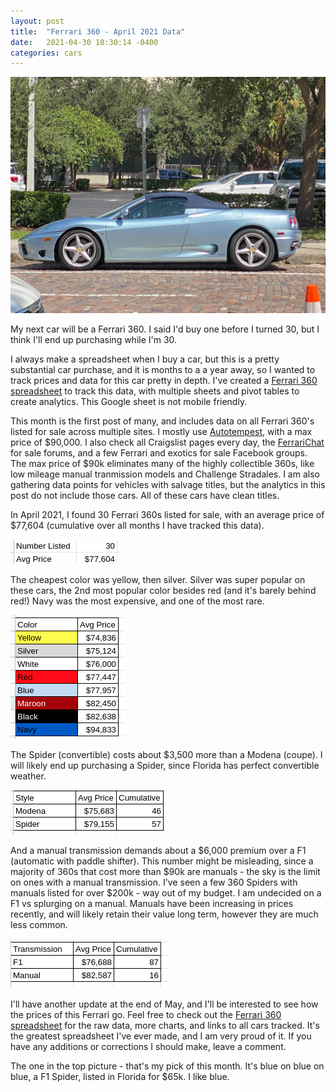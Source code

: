 ```yaml
---
layout: post
title:  "Ferrari 360 - April 2021 Data"
date:   2021-04-30 10:30:14 -0400
categories: cars
---
```


![April 2021](/images/360-april2021/360.jpg)

My next car will be a Ferrari 360. I said I'd buy one before I turned 30, but I think I'll end up purchasing while I'm 30. 

I always make a spreadsheet when I buy a car, but this is a pretty substantial car purchase, and it is months to a a year away, so I wanted to track prices and data for this car pretty in depth. I've created a [Ferrari 360 spreadsheet](https://rskelton.com/360) to track this data, with multiple sheets and pivot tables to create analytics. This Google sheet is not mobile friendly. 

This month is the first post of many, and includes data on all Ferrari 360's listed for sale across multiple sites. I mostly use [Autotempest](https://www.autotempest.com/results?make=ferrari&model=360&zip=32905&maxprice=90000), with a max price of $90,000. I also check all Craigslist pages every day, the [FerrariChat](https://www.ferrarichat.com/forum/search/96788032/?q=360&t=post&o=date&c[title_only]=1&c[node]=303+242&c[prefix]=7+8+10+11+9) for sale forums, and a few Ferrari and exotics for sale Facebook groups. The max price of $90k eliminates many of the highly collectible 360s, like low mileage manual tranmission models and Challenge Stradales. I am also gathering data points for vehicles with salvage titles, but the analytics in this post do not include those cars. All of these cars have clean titles. 

In April 2021, I found 30 Ferrari 360s listed for sale, with an average price of $77,604 (cumulative over all months I have tracked this data).

![April 2021](/images/360-april2021/overall.png)

The cheapest color was yellow, then silver. Silver was super popular on these cars, the 2nd most popular color besides red (and it's barely behind red!) Navy was the most expensive, and one of the most rare. 

![April 2021](/images/360-april2021/color.png)

The Spider (convertible) costs about $3,500 more than a Modena (coupe). I will likely end up purchasing a Spider, since Florida has perfect convertible weather. 

![April 2021](/images/360-april2021/style.png)

And a manual transmission demands about a $6,000 premium over a F1 (automatic with paddle shifter). This number might be misleading, since a majority of 360s that cost more than $90k are manuals - the sky is the limit on ones with a manual transmission. I've seen a few 360 Spiders with manuals listed for over $200k - way out of my budget. I am undecided on a F1 vs splurging on a manual. Manuals have been increasing in prices recently, and will likely retain their value long term, however they are much less common. 

![April 2021](/images/360-april2021/trans.png)

I'll have another update at the end of May, and I'll be interested to see how the prices of this Ferrari go. Feel free to check out the [Ferrari 360 spreadsheet](https://rskelton.com/360) for the raw data, more charts, and links to all cars tracked. It's the greatest spreadsheet I've ever made, and I am very proud of it. If you have any additions or corrections I should make, leave a comment. 

The one in the top picture - that's my pick of this month. It's blue on blue on blue, a F1 Spider, listed in Florida for $65k. I like blue. 

